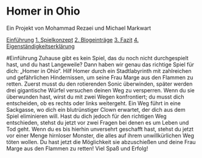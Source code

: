# Homer in Ohio

Ein Projekt von Mohammad Rezaei und Michael Markwart

 [Einführung](#einf)
 [1. Spielkonzept](#1)
 [2. Blogeinträge](#2)
 [3. Fazit](#3)
 [4. Eigenständigkeitserklärung](#4)

#Einführung<a name="einf"></a>
Zuhause gibt es kein Spiel, das du noch nicht durchgespielt hast, und du hast Langeweile? Dann haben wir genau das richtige Spiel für dich: „Homer in Ohio“.                                                           Hilf Homer durch ein Stadtlabyrinth mit zahlreichen und gefährlichen Hindernissen, um seine Frau Marge aus den Flammen zu retten.                                                                                                       Zuerst musst du den rotierenden Sonic überwinden, später werden drei gigantische Würfel versuchen deinen Weg zu versperren. Wenn du sie überwunden hast, wirst du mit zwei Wegen konfrontiert; du musst dich entscheiden, ob es rechts oder links weitergeht. Ein Weg führt in eine Sackgasse, wo dich ein blutrünstiger Clown erwartet, der dich aus dem Spiel eliminieren will. Hast du dich jedoch für den richtigen Weg entschieden, stehst du jetzt vor zwei Fragen bei denen es um Leben und Tod geht. Wenn du es bis hierhin unversehrt geschafft hast, stehst du jetzt vor einer Menge hirnloser Monster, die alles auf ihrem unwillkürlichen Weg töten wollen. Du hast jetzt die Möglichkeit sie abzuschießen und deine Frau Marge aus den Flammen zu retten!
Viel Spaß und Erfolg!
